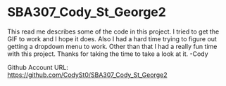 # SBA307_Cody_St_George2
 This read me describes some of the code in this project. I tried to get the GIF to work and I hope it does. Also I had a hard time trying to figure out getting a dropdown menu to work. Other than that I had a really fun time with this project. Thanks for taking the time to take a look at it. -Cody

 Github Account URL:
https://github.com/CodySt0/SBA307_Cody_St_George2


